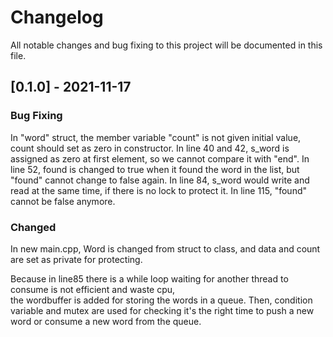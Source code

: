 # Changelog
All notable changes and bug fixing to this project will be documented in this file.

## [0.1.0] - 2021-11-17
### Bug Fixing
In "word" struct, the member variable "count" is not given initial value, count should set as zero in constructor.
In line 40 and 42, s_word is assigned as zero at first element, so we cannot compare it with "end".
In line 52, found is changed to true when it found the word in the list, but "found" cannot change to false again.
In line 84, s_word would write and read at the same time, if there is no lock to protect it.
In line 115, "found" cannot be false anymore.

### Changed 
In new main.cpp, Word is changed from struct to class, and data and count are set as private for protecting.

Because in line85 there is a while loop waiting for another thread to consume is not efficient and waste cpu, \
the wordbuffer is added for storing the words in a queue.
Then, condition variable and mutex are used for checking it's the right time to push a new word or consume a new word from the queue.



